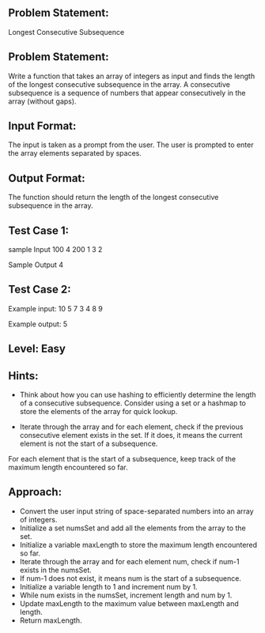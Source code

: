 ## Problem Statement:
Longest Consecutive Subsequence

## Problem Statement:
Write a function that takes an array of integers as 
input and finds the length of the longest consecutive 
subsequence in the array. A consecutive subsequence
is a sequence of numbers that appear consecutively 
in the array (without gaps).


## Input Format:
The input is taken as a prompt from the user. 
The user is prompted to enter the array elements
separated by spaces.

## Output Format:
The function should return the length 
of the longest consecutive subsequence
in the array.

## Test Case 1:
sample Input
100 4 200 1 3 2

Sample Output
4

## Test Case 2:
Example input:
10 5 7 3 4 8 9

Example output:
5

## Level: Easy

## Hints:
- Think about how you can use hashing to efficiently
determine the length of a consecutive subsequence.
Consider using a set or a hashmap to store the 
elements of the array for quick lookup.

- Iterate through the array and for each element, 
check if the previous consecutive element exists
in the set. If it does, it means the current element 
is not the start of a subsequence.

For each element that is the start of a subsequence, 
keep track of the maximum length encountered so far.

## Approach:
- Convert the user input string of space-separated numbers into an array of integers.
- Initialize a set numsSet and add all the elements from the array to the set.
- Initialize a variable maxLength to store the maximum length encountered so far.
- Iterate through the array and for each element num, check if num-1 exists in the numsSet.
- If num-1 does not exist, it means num is the start of a subsequence.
- Initialize a variable length to 1 and increment num by 1.
- While num exists in the numsSet, increment length and num by 1.
- Update maxLength to the maximum value between maxLength and length.
- Return maxLength.
